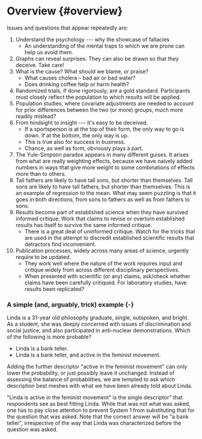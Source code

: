 # Overview {#overview}

Issues and questions that appear repeatedly are:

1. Understand the psychology  --- why the showcase of fallacies
    +  An understanding of the mental traps to which we are prone
    can help us avoid them.   
2. Graphs can reveal surprises. They can also be drawn 
so that they deceive.  Take care!  
3. What is the cause?  What should we blame, or praise?
    + What causes cholera – bad air or bad water? 
    + Does drinking coffee help or harm health?  
4. Randomized trials, if done rigorously, are a gold standard.
Participants must closely reflect the population to which
results will be applied.  
5. Population studies, where covariate adjustments are needed 
to account for prior differences between the two (or more)
groups, much more readily mislead?  
6. From hindsight to insight --- it's easy to be deceived.
    + If a sportsperson is at the top of their form, the only 
way to go is down. If at the bottom, the only way is up.
    + This is true also for success in business.
    + Chance, as well as form, obviously plays a part.  
7. The Yule-Simpson paradox appears in many different guises.
It arises from what are really weighting effects, because we
have naively added numbers in ways that give more weight to 
some combinations of effects more than to others.  
8. Tall fathers are likely to have tall sons, but shorter than themselves. 
Tall sons are likely to have tall fathers, but shorter than themselves.
This is an example of regression to the mean.  What may seem puzzling
is that it goes in both directions, from sons to fathers as well as from
fathers to sons.  
9. Results become part of established science when they have
survived informed critique. Work that claims to revise or overturn
established results has itself to survive the same informed critique.
    + There is a great deal of uninformed critique.  Watch for the 
tricks that are used in the attempt to discredit established
scientific results that detractors find inconvenient.  
10. Publication processes, widely across many areas of science,
urgently require to be updated.
    + They work well where the nature of the work requires input
    and critique widely from across different disciplinary 
    perspectives.
    + When presented with scientific (or any) claims, ask/check
    whether claims have been carefully critiqued.  For laboratory
    studies, have results been replicated?

### A simple (and, arguably, trick) example {-}

Linda is a 31-year old philosophy graduate, single,
outspoken, and bright.  As a student, she was deeply
concerned with issues of discrimination and social
justice, and also participated in anti-nuclear
demonstrations.  Which of the following is more probable?  

* Linda is a bank teller.
* Linda is a bank teller, and active in the feminist
movement.

Adding the further descriptor "active in the feminist
movement" can only lower the probability, or just possibly
leave it unchanged.  Instead of assessing the balance of
probabilities, we are tempted to ask which description best
meshes with what we have been already told about Linda.

"Linda is active in the feminist movement" is the single 
descriptor" that respondents see as best fitting Linda.
While that was not what was asked, one has to pay close
attention to prevent System 1 from substituting that for
the question that was asked.  Note that the correct 
answer will be "a bank teller", irrespective of the way 
that Linda was characterized before the question was asked.
